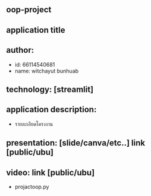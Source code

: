 ## oop-project
## application title
## author: 
  * id: 66114540681
  * name: witchayut bunhuab
## technology: [streamlit]
## application description:
  * รายละเอียดโครงงาน
## presentation: [slide/canva/etc..] link [public/ubu]
## video: link [public/ubu]
  * projactoop.py
